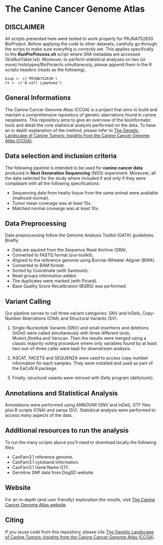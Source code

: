 # The Canine Cancer Genome Atlas

## DISCLAIMER
All scripts presented here were tested to work properly for PRJNA752630 BioProject. Before applying the code to other datasets, carefully go through the scrips to make sure everythig is correctly set.
This applies specifically to the **_RunPreProcess.sh_** script where SRA metadata are accessed (SraRunTable.txt). 
Moreover, to perform statistical analyses on two (or more) histotypes/BioPorjects simultaneusly, please append them in the R scripts headers (reads as the following).
```
biop <- c('PRJNA752630')
tt <- c('B-cell Lymphoma')
```

## General Informations

The Canine Cancer Genome Atlas (CCGA) is a project that aims to build and mantain a comprehensive repository of genetic aberrations found in canine neoplasms.
This repository aims to give an overview of the bioinformatic tools and detail the core statistical analysis performed on the data.
To have an in depth explanation of the method, please refer to [The Genetic Landscape of Canine Tumors: Insights from the Canine Cancer Genome Atlas (CCGA)](https://doi.org/10.21203/rs.3.rs-5025541/v1).

## Data selection and inclusion criteria

The following pipeline is intended to be used for **canine cancer data** produced in **Next Generation Sequencing** (NGS) experiment.
Moreover, all the data selected for the study where included if and only if they were complaiant with all the following specifications:
- Sequencing data from healty tissue from the same animal were available (mathced normal).
- Tumor mean coverage was at least 15x.
- Matched normal covearge was at least 10x.

## Data Preprocessing

Data preprocessing follow the Genome Analysis Toolkit (GATK) guidelines. Briefly:
- Data are aquired from the Sequence Read Archive (SRA).
- Converted to FASTQ format (sra-toolkit).
- Aligned to the reference genome using Burrow-Wheeler Aligner (BWA).
- Converted to BAM format.
- Sorted by Coordinate (with Samtools).
- Read groups information added.
- The duplicates were marked (with Picard).
- Base Quality Score Recalibration (BQRS) was performed.

## Variant Calling

Our pipeline serves to call three variant categories: SNV and InDels, Copy-Number Aberrations (CNA) and Structural Variants (SV).

1. Single-Nucleotide Variants (SNV) and small insertions and deletions (InDel) were called simultaneusly with three different tools, Mutect,Strelka and Varscan. Then the results were merged using a classic majority voting procedure where only variables found by at least two-out-of-three caller were kept for downstream analysis.

2. ASCAT, FACETS and SEQUENZA were used to access copy number information for each samples. They were installed and used as part of the EaCoN R packege.

3. Finally, structural vaiants were retrived with Delly program (dellytools).

## Annotations and Statistical Analysis

Annotations were performed using ANNOVAR (SNV and InDel), GTF files plus R scripts (CNA) and sansa (SV).
Statistical analysis were performed to access many aspects of the data.

## Additional resources to run the analysis

To run the many scripts above you'll need to download locally the following files:
- CanFam3.1 reference genome.
- CanFam3.1 cytoband information.
- CanFam3.1 Gene Name GTF.
- Germline SNP data from DogSD website.

## Website

 For an in-depth (and user friendly) exploration the results, visit [The Canine Cancer Genome Atlas website](https://caninecancergenomeatlas.org/).

## Citing

If you reuse code from this repository, please cite [The Genetic Landscape of Canine Tumors: Insights from the Canine Cancer Genome Atlas (CCGA)](https://doi.org/10.21203/rs.3.rs-5025541/v1).

